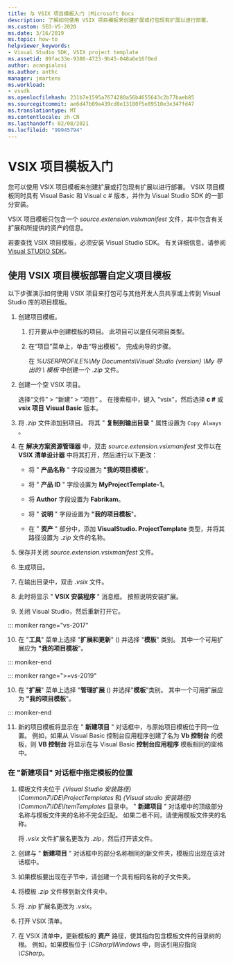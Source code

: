 ```yaml
---
title: 与 VSIX 项目模板入门 |Microsoft Docs
description: 了解如何使用 VSIX 项目模板来创建扩展或打包现有扩展以进行部署。
ms.custom: SEO-VS-2020
ms.date: 3/16/2019
ms.topic: how-to
helpviewer_keywords:
- Visual Studio SDK, VSIX project template
ms.assetid: 89fac33e-9380-4723-9b45-048a6e16f0ed
author: acangialosi
ms.author: anthc
manager: jmartens
ms.workload:
- vssdk
ms.openlocfilehash: 231b7e1595a7674280a56b4655643c2b77baeb85
ms.sourcegitcommit: ae6d47b09a439cd0e13180f5e89510e3e347fd47
ms.translationtype: MT
ms.contentlocale: zh-CN
ms.lasthandoff: 02/08/2021
ms.locfileid: "99945794"
---
```

# <a name="get-started-with-the-vsix-project-template"></a>VSIX 项目模板入门

您可以使用 VSIX 项目模板来创建扩展或打包现有扩展以进行部署。 VSIX 项目模板同时具有 Visual Basic 和 Visual c # 版本，并作为 Visual Studio SDK 的一部分安装。

 VSIX 项目模板只包含一个 *source.extension.vsixmanifest* 文件，其中包含有关扩展和所提供的资产的信息。

 若要查找 VSIX 项目模板，必须安装 Visual Studio SDK。 有关详细信息，请参阅 [Visual STUDIO SDK](../extensibility/visual-studio-sdk.md)。

## <a name="deploy-a-custom-project-template-using-the-vsix-project-template"></a>使用 VSIX 项目模板部署自定义项目模板

 以下步骤演示如何使用 VSIX 项目来打包可与其他开发人员共享或上传到 Visual Studio 库的项目模板。

1. 创建项目模板。

    1. 打开要从中创建模板的项目。 此项目可以是任何项目类型。

    2. 在“项目”菜单上，单击“导出模板”。 完成向导的步骤。

         在 *%USERPROFILE%\My Documents\Visual Studio {version} \My 导出的 \\ 模板* 中创建一个 *.zip* 文件。

2. 创建一个空 VSIX 项目。

     选择“文件” > “新建” > “项目”  。 在搜索框中，键入 "vsix"，然后选择 **c #** 或 **vsix 项目** **Visual Basic** 版本。

3. 将 *.zip* 文件添加到项目。 将其 " **复制到输出目录** " 属性设置为 `Copy Always` 。

4. 在 **解决方案资源管理器** 中，双击 *source.extension.vsixmanifest* 文件以在 **VSIX 清单设计器** 中将其打开，然后进行以下更改：

    - 将 " **产品名称** " 字段设置为 **"我的项目模板**"。

    - 将 " **产品 ID** " 字段设置为 **MyProjectTemplate-1**。

    - 将 **Author** 字段设置为 **Fabrikam**。

    - 将 " **说明** " 字段设置为 **"我的项目模板**"。

    - 在 " **资产** " 部分中，添加 **VisualStudio. ProjectTemplate** 类型，并将其路径设置为 *.zip* 文件的名称。

5. 保存并关闭 *source.extension.vsixmanifest* 文件。

6. 生成项目。

7. 在输出目录中，双击 *.vsix* 文件。

8. 此时将显示 " **VSIX 安装程序** " 消息框。 按照说明安装扩展。

9. 关闭 Visual Studio，然后重新打开它。

::: moniker range="vs-2017"

10. 在 "**工具**" 菜单上选择 "**扩展和更新**" () 并选择 "**模板**" 类别。 其中一个可用扩展应为 **"我的项目模板**"。

::: moniker-end

::: moniker range=">=vs-2019"

10. 在 "**扩展**" 菜单上选择 "**管理扩展** () 并选择"**模板**"类别。 其中一个可用扩展应为 **"我的项目模板**"。

::: moniker-end

11. 新的项目模板将显示在 " **新建项目** " 对话框中，与原始项目模板位于同一位置。 例如，如果从 Visual Basic 控制台应用程序创建了名为 **Vb 控制台** 的模板，则 **VB 控制台** 将显示在与 Visual Basic **控制台应用程序** 模板相同的窗格中。

### <a name="to-specify-the-location-of-the-template-in-the-new-project-dialog-box"></a>在 "新建项目" 对话框中指定模板的位置

1. 模板文件夹位于 *{Visual Studio 安装路径} \Common7\IDE\ProjectTemplates* 和 *{Visual studio 安装路径} \Common7\IDE\ItemTemplates* 目录中。 " **新建项目** " 对话框中的顶级部分名称与模板文件夹的名称不完全匹配。 如果二者不同，请使用模板文件夹的名称。

    将 *.vsix* 文件扩展名更改为 *.zip*，然后打开该文件。

2. 创建与 " **新建项目** " 对话框中的部分名称相同的新文件夹，模板应出现在该对话框中。

3. 如果模板要出现在子节中，请创建一个具有相同名称的子文件夹。

4. 将模板 *.zip* 文件移到新文件夹中。

5. 将 *.zip* 扩展名更改为 *.vsix*。

6. 打开 VSIX 清单。

7. 在 VSIX 清单中，更新模板的 **资产** 路径，使其指向包含模板文件的目录树的根。 例如，如果模板位于 *\CSharp\Windows* 中，则该引用应指向 *\CSharp*。
